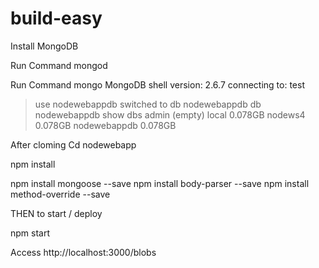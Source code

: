 # build-easy

Install MongoDB

Run Command
mongod

Run Command
mongo
MongoDB shell version: 2.6.7
connecting to: test
> use nodewebappdb
switched to db nodewebappdb
> db
nodewebappdb
> show dbs
admin               (empty)
local               0.078GB
nodews4             0.078GB
nodewebappdb        0.078GB

After cloming
Cd nodewebapp

npm install

npm install mongoose --save 
npm install body-parser --save
npm install method-override --save



THEN to start / deploy 

npm start

Access http://localhost:3000/blobs
